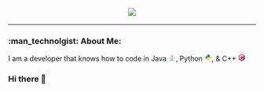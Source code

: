 <div align="center">
  <img src="./assets/Banner.png"/>
</div>

---

### :man_technolgist: About Me: 
I am a developer that knows how to code in Java <img src="./assets/java-icon.svg" width="15" height="15">, Python <img src="./assets/python-icon.svg" width="15" height="15">, & C++ <img src="./assets/cplusplus-icon.svg" width="15" height="15">

### Hi there 👋

<!--
**Creeper76/creeper76** is a ✨ _special_ ✨ repository because its `README.md` (this file) appears on your GitHub profile.

Here are some ideas to get you started:

- 🔭 I’m currently working on ...
- 🌱 I’m currently learning ...
- 👯 I’m looking to collaborate on ...
- 🤔 I’m looking for help with ...
- 💬 Ask me about ...
- 📫 How to reach me: ...
- 😄 Pronouns: ...
- ⚡ Fun fact: ...
-->
